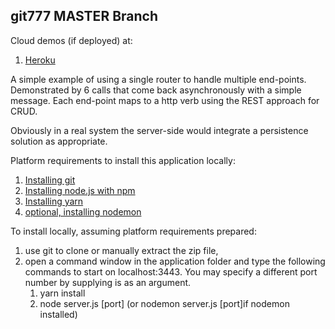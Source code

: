 ## git777   MASTER Branch
 
Cloud demos (if deployed) at:
1. [Heroku](https://git777.herokuapp.com)  

A simple example of using a single router to handle multiple end-points.
Demonstrated by 6 calls that come back asynchronously with a simple message.
Each end-point maps to a http verb using the REST approach for CRUD.

Obviously in a real system the server-side would integrate a persistence solution as appropriate.


Platform requirements to install this application locally:

1. [Installing git](https://git-scm.com/book/en/v2/Getting-Started-Installing-Git)  
2. [Installing node.js with npm](https://nodejs.org/en/download/) 
3. [Installing yarn](https://yarnpkg.com/en/)				
4. [optional, installing nodemon](https://www.npmjs.com/package/nodemon/) 

To install locally, assuming platform requirements prepared:

1. use git to clone or manually extract the zip file, 
2. open a command window in the application folder and type the following commands to start on localhost:3443. You may specify a different port number by supplying is as an argument.
    1. yarn install
    2. node server.js [port]    (or nodemon server.js  [port]if nodemon installed)
